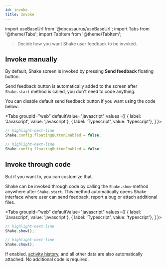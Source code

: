 ```yaml
---
id: invoke
title: Invoke
---
```


import useBaseUrl from '@docusaurus/useBaseUrl';
import Tabs from '@theme/Tabs';
import TabItem from '@theme/TabItem';

>Decide how you want Shake user feedback to be invoked.

## Invoke manually
By default, Shake screen is invoked by pressing **Send feedback** floating button.  

Send feedback button is automatically added to the screen after `Shake.start` method is called, 
you don't need to code anything.

You can disable default send feedback button if you want using the code below:

<Tabs
groupId="web"
defaultValue="javascript"
values={[
{ label: 'Javascript', value: 'javascript'},
{ label: 'Typescript', value: 'typescript'},
]
}>

<TabItem value="javascript">

```javascript title="index.js"
// highlight-next-line
Shake.config.floatingButtonEnabled = false;
```

</TabItem>

<TabItem value="typescript">

```typescript title="index.ts"
// highlight-next-line
Shake.config.floatingButtonEnabled = false;
```

</TabItem>
</Tabs>

## Invoke through code

But if you want to, you can customize that.

Shake can be invoked through code by calling the `Shake.show` method anywhere after `Shake.start`.
This method automatically opens Shake interface where user can send feedback, report a bug or attach additional files.

<Tabs
  groupId="web"
  defaultValue="javascript"
  values={[
    { label: 'Javascript', value: 'javascript'},
    { label: 'Typescript', value: 'typescript'},
  ]
}>

<TabItem value="javascript">

```javascript title="index.js"
// highlight-next-line
Shake.show();
```

</TabItem>

<TabItem value="typescript">

```typescript title="index.ts"
// highlight-next-line
Shake.show();
```

</TabItem>
</Tabs>

If enabled, [activity history](/web/configuration-and-data/activity-history), and all other data are also automatically attached. No additional code is required.
